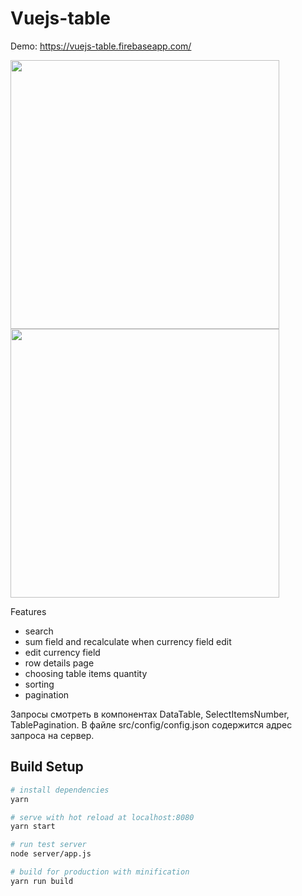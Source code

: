 # Vuejs-table

Demo: https://vuejs-table.firebaseapp.com/

<img src="https://user-images.githubusercontent.com/27053664/44296565-1b4e2600-a2ca-11e8-883c-6d89322c91f9.png" width="430" height="auto" /> <img src="https://user-images.githubusercontent.com/27053664/44296599-b8a95a00-a2ca-11e8-95ef-d64f247efcbd.png" width="430" height="auto" />

Features
- search
- sum field and recalculate when currency field edit
- edit currency field
- row details page
- choosing table items quantity
- sorting 
- pagination

Запросы смотреть в компонентах DataTable, SelectItemsNumber, TablePagination.
В файле src/config/config.json содержится адрес запроса на сервер.

## Build Setup

``` bash
# install dependencies
yarn

# serve with hot reload at localhost:8080
yarn start

# run test server
node server/app.js

# build for production with minification
yarn run build

```
